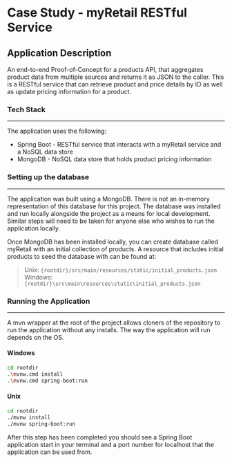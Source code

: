 # Case Study - myRetail RESTful Service

## Application Description

An end-to-end Proof-of-Concept for a products API, that aggregates product data from multiple sources and returns 
it as JSON to the caller. This is a RESTful service that can retrieve product and price details by ID as well as 
update pricing information for a product.

### Tech Stack
***
The application uses the following:
 - Spring Boot - RESTful service that interacts with a myRetail service and a NoSQL data store
 - MongoDB - NoSQL data store that holds product pricing information 

### Setting up the database
***
The application was built using a MongoDB. There is not an in-memory representation of this database for this project.
The database was installed and run locally alongside the project as a means for local development. Similar steps will
need to be taken for anyone else who wishes to run the application locally.

Once MongoDB has been installed locally, you can create database called myRetail with an initial collection of products.
A resource that includes initial products to seed the database with can be found at: 
> Unix: `{rootdir}/src/main/resources/static/initial_products.json` <br/>
> Windows: `{rootdir}\src\main\resources\static\initial_products.json`

### Running the Application
***
A mvn wrapper at the root of the project allows cloners of the repository to run the application without any installs.
The way the application will run depends on the OS.

#### Windows
```bash
cd rootdir
.\mvnw.cmd install
.\mvnw.cmd spring-boot:run
```

#### Unix

```bash
cd rootdir
./mvnw install
./mvnw spring-boot:run
```

After this step has been completed you should see a Spring Boot application start in your terminal and a port number
for localhost that the application can be used from.